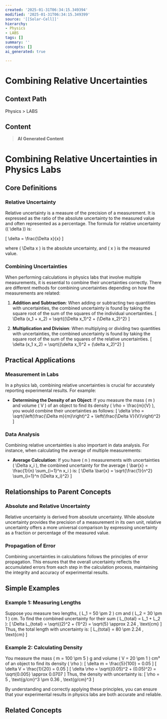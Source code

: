 ```yaml
---
created: '2025-01-31T06:34:15.349394'
modified: '2025-01-31T06:34:15.349399'
source: '[[Solar-Cell]]'
hierarchy:
- Physics
- LABS
tags: []
summary: ''
concepts: []
ai_generated: true

---
```


# Combining Relative Uncertainties

## Context Path
Physics > LABS

## Content
> **AI Generated Content**
 # Combining Relative Uncertainties in Physics Labs

## Core Definitions

### Relative Uncertainty
Relative uncertainty is a measure of the precision of a measurement. It is expressed as the ratio of the absolute uncertainty to the measured value and often represented as a percentage. The formula for relative uncertainty (\( \delta \)) is:

\[ \delta = \frac{\Delta x}{x} \]

where \( \Delta x \) is the absolute uncertainty, and \( x \) is the measured value.

### Combining Uncertainties
When performing calculations in physics labs that involve multiple measurements, it is essential to combine their uncertainties correctly. There are different methods for combining uncertainties depending on how the measurements are related:

1. **Addition and Subtraction**: When adding or subtracting two quantities with uncertainties, the combined uncertainty is found by taking the square root of the sum of the squares of the individual uncertainties.
   \[ \Delta (x_1 + x_2) = \sqrt{(\Delta x_1)^2 + (\Delta x_2)^2} \]

2. **Multiplication and Division**: When multiplying or dividing two quantities with uncertainties, the combined uncertainty is found by taking the square root of the sum of the squares of the relative uncertainties.
   \[ \delta (x_1 x_2) = \sqrt{(\delta x_1)^2 + (\delta x_2)^2} \]

## Practical Applications

### Measurement in Labs
In a physics lab, combining relative uncertainties is crucial for accurately reporting experimental results. For example:
- **Determining the Density of an Object**: If you measure the mass \( m \) and volume \( V \) of an object to find its density \( \rho = \frac{m}{V} \), you would combine their uncertainties as follows:
  \[ \delta \rho = \sqrt{\left(\frac{\Delta m}{m}\right)^2 + \left(\frac{\Delta V}{V}\right)^2} \]

### Data Analysis
Combining relative uncertainties is also important in data analysis. For instance, when calculating the average of multiple measurements:
- **Average Calculation**: If you have \( n \) measurements with uncertainties \( \Delta x_i \), the combined uncertainty for the average \( \bar{x} = \frac{1}{n} \sum_{i=1}^n x_i \) is:
  \[ \Delta \bar{x} = \sqrt{\frac{1}{n^2} \sum_{i=1}^n (\Delta x_i)^2} \]

## Relationships to Parent Concepts

### Absolute and Relative Uncertainty
Relative uncertainty is derived from absolute uncertainty. While absolute uncertainty provides the precision of a measurement in its own unit, relative uncertainty offers a more universal comparison by expressing uncertainty as a fraction or percentage of the measured value.

### Propagation of Error
Combining uncertainties in calculations follows the principles of error propagation. This ensures that the overall uncertainty reflects the accumulated errors from each step in the calculation process, maintaining the integrity and accuracy of experimental results.

## Simple Examples

### Example 1: Measuring Lengths
Suppose you measure two lengths, \( L_1 = 50 \pm 2 \) cm and \( L_2 = 30 \pm 1 \) cm. To find the combined uncertainty for their sum \( L_{total} = L_1 + L_2 \):
\[ \Delta L_{total} = \sqrt{(2)^2 + (1)^2} = \sqrt{5} \approx 2.24 \, \text{cm} \]
Thus, the total length with uncertainty is:
\[ L_{total} = 80 \pm 2.24 \, \text{cm} \]

### Example 2: Calculating Density
You measure the mass \( m = 100 \pm 5 \) g and volume \( V = 20 \pm 1 \) cm³ of an object to find its density \( \rho \):
\[ \delta m = \frac{5}{100} = 0.05 \]
\[ \delta V = \frac{1}{20} = 0.05 \]
\[ \delta \rho = \sqrt{(0.05)^2 + (0.05)^2} = \sqrt{0.005} \approx 0.0707 \]
Thus, the density with uncertainty is:
\[ \rho = 5 \, \text{g/cm}^3 \pm 0.36 \, \text{g/cm}^3 \]

By understanding and correctly applying these principles, you can ensure that your experimental results in physics labs are both accurate and reliable.

## Related Concepts
